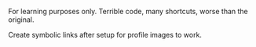 For learning purposes only. Terrible code, many shortcuts, worse than the original.

Create symbolic links after setup for profile images to work.
